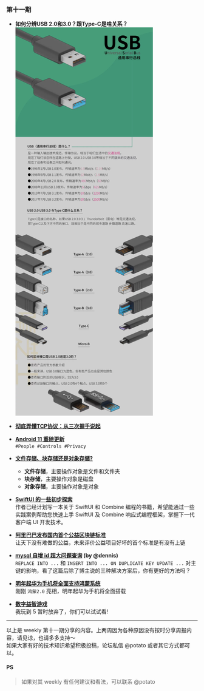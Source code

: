 ### 第十一期

- **如何分辨USB 2.0和3.0？跟Type-C是啥关系？**
![usb230](img/usb230.png)

- **[彻底弄懂TCP协议：从三次握手说起](https://mp.weixin.qq.com/s/6LiZGMt2KRiIoMaLwx-lkQ)**  

- **[Android 11 重磅更新](https://mp.weixin.qq.com/s/8JfcPt2A6pYpV8cal_7p8Q)**  
`#People #Controls #Privacy`

- **[文件存储、块存储还是对象存储?](https://www.redhat.com/zh/topics/data-storage/file-block-object-storage)**  
  - **文件存储**，主要操作对象是文件和文件夹  
  - **块存储**，主要操作对象是磁盘  
  - **对象存储**，主要操作对象是对象  

- **[SwiftUI 的一些初步探索](https://onevcat.com/2019/06/swift-ui-firstlook/)**  
作者已经计划写一本关于 SwiftUI 和 Combine 编程的书籍，希望能通过一些实践案例帮助您快速上手 SwiftUI 及 Combine 响应式编程框架，掌握下一代客户端 UI 开发技术。

- **[阿里巴巴发布国内首个公益区块链标准](https://www.chainnode.com/post/470507)**  
让天下没有难做的公益，未来评价公益项目好坏的首个标准是有没有上链

- **[mysql 自增 id 超大问题查询](https://segmentfault.com/a/1190000017268633) (by @dennis)**  
`REPLACE INTO ...` 和 `INSERT INTO ... ON DUPLICATE KEY UPDATE ...` 对主键的影响，看了这篇后除了博主说的三种解决方案后，你有更好的方法吗？

- **[明年起华为手机将全面支持鸿蒙系统](http://m.news.cctv.com/2020/09/10/ARTIDdwZG0SH4zN3CxraZzbG200910.shtml#:~:text=%E9%B8%BF%E8%92%99%E7%B3%BB%E7%BB%9F%E8%87%AA%E4%BB%8E%E5%8F%91%E5%B8%83%E4%BB%A5%E6%9D%A5,%E9%B8%BF%E8%92%99%E7%B3%BB%E7%BB%9F%E7%9A%84%E6%99%BA%E8%83%BD%E6%89%8B%E6%9C%BA%E3%80%82)**  
刚刚 `鸿蒙2.0` 亮相，明年起华为手机将全面搭载

- **[数字益智游戏](https://www.abefehr.com/parity/)**  
我玩到 5 暂时放弃了，你们可以试试看!

--- 

以上是 weekly 第十一期分享的内容。上两周因为各种原因没有按时分享周报内容，请见谅，也请多多支持～  
如果大家有好的技术知识希望积极投稿，论坛私信 @potato 或者其它方式都可以。

#### PS
>如果对其 weekly 有任何建议和看法，可以联系 @potato